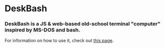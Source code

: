 # DeskBash
### DeskBash is a JS & web-based old-school terminal "computer" inspired by MS-DOS and bash.
For information on how to use it, check out [this page](https://deskbash.gitbook.io/deskbash-docs).
